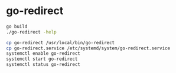 go-redirect
===========

```sh
go build
./go-redirect -help
```

```sh
cp go-redirect /usr/local/bin/go-redirect
cp go-redirect.service /etc/systemd/system/go-redirect.service
systemctl enable go-redirect
systemctl start go-redirect
systemctl status go-redirect
```  
